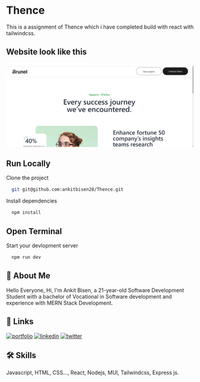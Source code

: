
# Thence

This is a assignment of Thence which i have completed build with react with tailwindcss. 



## Website look like this

![App Screenshot](thence.png)


## Run Locally 

Clone the project

```bash
  git git@github.com:ankitbisen28/Thence.git
```

Install dependencies

```bash
  npm install
```
## Open Terminal
Start your devlopment server

```bash
  npm run dev
```
## 🚀 About Me
Hello Everyone, 
 Hi, I'm Ankit Bisen, a 21-year-old Software Development Student with a bachelor of Vocational in Software development and experience with MERN Stack Development. 


## 🔗 Links
[![portfolio](https://img.shields.io/badge/my_portfolio-000?style=for-the-badge&logo=ko-fi&logoColor=white)](https://ankitbisen.live/)
[![linkedin](https://img.shields.io/badge/linkedin-0A66C2?style=for-the-badge&logo=linkedin&logoColor=white)](https://www.linkedin.com/in/ankitbisen28)
[![twitter](https://img.shields.io/badge/twitter-1DA1F2?style=for-the-badge&logo=twitter&logoColor=white)](https://twitter.com/ankitbisen28)


## 🛠 Skills
Javascript, HTML, CSS..., React, Nodejs, MUI, Tailwindcss, Express js. 
